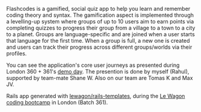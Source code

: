 Flashcodes is a gamified, social quiz app to help you learn and remember coding theory and syntax. The gamification aspect is implemented through a levelling-up system where groups of up to 10 users aim to earn points via completing quizzes to progress their group from a village to a town to a city to a planet. Groups are language-specific and are joined when a user starts that language for the first time. When a group is full, a new one is created and users can track their progress across different groups/worlds via their profiles.

You can see the application's core user journeys as presented during London 360 + 361's [demo day](https://www.youtube.com/watch?v=L9Pvj2iJ6po). The presention is done by myself (Rahul), supported by team-mate Shane W. Also on our team are Tomas K and Max JV.

Rails app generated with [lewagon/rails-templates](https://github.com/lewagon/rails-templates), during the [Le Wagon coding bootcamp](https://www.lewagon.com) in London (Batch 361).
